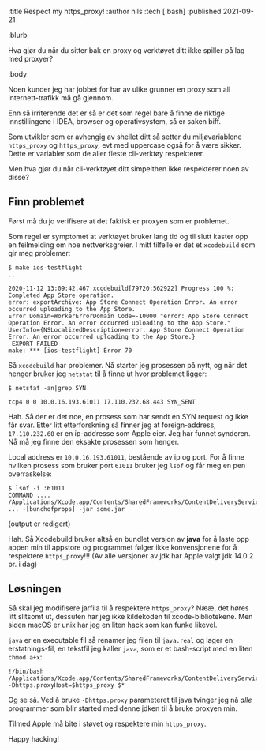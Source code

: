 :title Respect my https_proxy!
:author nils
:tech [:bash]
:published 2021-09-21

:blurb

Hva gjør du når du sitter bak en proxy og verktøyet ditt ikke spiller på lag med proxyer?

:body

Noen kunder jeg har jobbet for har av ulike grunner en proxy som all internett-trafikk må gå gjennom. 

Enn så irriterende det er så er det som regel bare å finne de riktige innstillingene i IDEA, browser og operativsystem, så er saken biff.

Som utvikler som er avhengig av shellet ditt så setter du miljøvariablene `https_proxy` og `https_proxy`, evt med uppercase også for å være sikker. 
Dette er variabler som de aller fleste cli-verktøy respekterer. 

Men hva gjør du når cli-verktøyet ditt simpelthen ikke respekterer noen av disse?


## Finn problemet

Først må du jo verifisere at det faktisk er proxyen som er problemet. 

Som regel er symptomet at verktøyet bruker lang tid og til slutt kaster opp en feilmelding om noe nettverksgreier. I mitt tilfelle er det et `xcodebuild` som gir meg problemer:

```
$ make ios-testflight
...

2020-11-12 13:09:42.467 xcodebuild[79720:562922] Progress 100 %: Completed App Store operation.
error: exportArchive: App Store Connect Operation Error. An error occurred uploading to the App Store.
Error Domain=WorkerErrorDomain Code=-10000 "error: App Store Connect Operation Error. An error occurred uploading to the App Store." UserInfo={NSLocalizedDescription=error: App Store Connect Operation Error. An error occurred uploading to the App Store.}
 EXPORT FAILED 
make: *** [ios-testflight] Error 70
```

Så `xcodebuild` har problemer. Nå starter jeg prosessen på nytt, og når det henger bruker jeg `netstat` til å finne ut hvor problemet ligger:

```
$ netstat -an|grep SYN

tcp4 0 0 10.0.16.193.61011 17.110.232.68.443 SYN_SENT
```

Hah. Så der er det noe, en prosess som har sendt en SYN request og ikke får svar.  Etter litt etterforskning så finner jeg at foreign-address, `17.110.232.68` er en ip-addresse som Apple eier. Jeg har funnet synderen. Nå må jeg finne den eksakte prosessen som henger. 

Local address er `10.0.16.193.61011`, bestående av ip og port. For å finne hvilken prosess som bruker port `61011` bruker jeg `lsof` og får meg en pen overraskelse:

``` 
$ lsof -i :61011
COMMAND ....
/Applications/Xcode.app/Contents/SharedFrameworks/ContentDeliveryServices.framework/Versions/A/itms/java/bin/java ... -[bunchofprops] -jar some.jar 
``` 
(output er redigert)

Hah. Så Xcodebuild bruker altså en bundlet versjon av __java__ for å laste opp appen min til appstore og programmet følger ikke konvensjonene for å respektere `https_proxy`!!! (Av alle versjoner av jdk har Apple valgt jdk 14.0.2 pr. i dag)

## Løsningen
Så skal jeg modifisere jarfila til å respektere `https_proxy`? Nææ, det høres litt slitsomt ut, dessuten har jeg ikke kildekoden til xcode-bibliotekene. Men siden macOS er unix har jeg en liten hack som kan funke likevel. 

`java` er en executable fil så renamer jeg filen til `java.real` og lager en erstatnings-fil, en tekstfil jeg kaller `java`,  som er et bash-script med en liten `chmod a+x`: 

```
!/bin/bash
/Applications/Xcode.app/Contents/SharedFrameworks/ContentDeliveryServices.framework/Versions/A/itms/java/bin/java.real -Dhttps.proxyHost=$https_proxy $*
```

Og se så. Ved å bruke `-Dhttps.proxy` parameteret til java tvinger jeg nå _alle_ programmer som blir started med denne jdken til å bruke proxyen min. 

Tilmed Apple må bite i støvet og respektere min `https_proxy`. 

Happy hacking!
